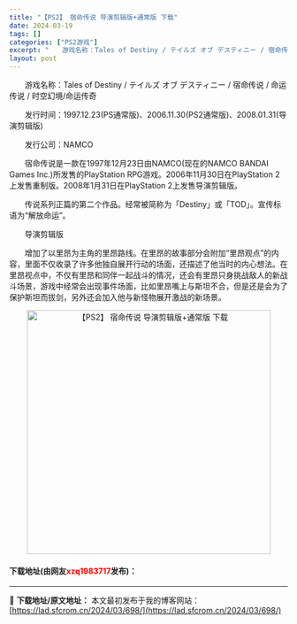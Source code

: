 ```yaml
---
title: "【PS2】 宿命传说 导演剪辑版+通常版 下载"
date: 2024-03-19
tags: []
categories: ["PS2游戏"]
excerpt: "　　游戏名称：Tales of Destiny / テイルズ オブ デスティニー / 宿命传说 / 命运传说 / 时空幻境/命运传奇 　　发行时间：1997.12.23(PS通常版)、2006.11.30(PS2通常版)、2008.01.31(导演剪辑版) 　　发行公司：NAMCO 　　宿命传说是一&hellip;"
layout: post
---
```


 <p>　　游戏名称：Tales of Destiny / テイルズ オブ デスティニー / 宿命传说 / 命运传说 / 时空幻境/命运传奇</p> <p>　　发行时间：1997.12.23(PS通常版)、2006.11.30(PS2通常版)、2008.01.31(导演剪辑版)</p> <p>　　发行公司：NAMCO</p> <p>　　宿命传说是一款在1997年12月23日由NAMCO(现在的NAMCO BANDAI Games Inc.)所发售的PlayStation RPG游戏。2006年11月30日在PlayStation 2 上发售重制版。2008年1月31日在PlayStation 2上发售导演剪辑版。</p> <p>　　传说系列正篇的第二个作品。经常被简称为「Destiny」或「TOD」。宣传标语为&ldquo;解放命运&rdquo;。</p> <p>　　导演剪辑版</p> <p>　　增加了以里昂为主角的里昂路线。在里昂的故事部分会附加&ldquo;里昂观点&rdquo;的内容，里面不仅收录了许多他独自展开行动的场面，还描述了他当时的内心想法。在里昂视点中，不仅有里昂和同伴一起战斗的情况，还会有里昂只身挑战敌人的新战斗场景，游戏中经常会出现事件场面，比如里昂嘴上与斯坦不合，但是还是会为了保护斯坦而拔剑，另外还会加入他与新怪物展开激战的新场景。</p> <p align="center"><img align="" border="0" src="https://lad.sfcrom.cn/wp-content/uploads/2024/03/20240319_65f9999552123.jpg" width="441" alt="【PS2】 宿命传说 导演剪辑版+通常版 下载" /></p> <p><h4>下载地址(由网友<font color="red">xzq1983717</font>发布)：</h4></p> 

---
📖 **下载地址/原文地址：** 本文最初发布于我的博客网站：[https://lad.sfcrom.cn/2024/03/698/](https://lad.sfcrom.cn/2024/03/698/)
